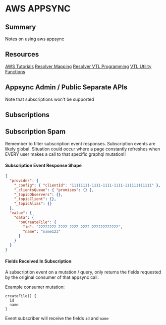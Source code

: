 # AWS APPSYNC

## Summary

Notes on using aws appsync

## Resources

[AWS Tutorials](https://docs.aws.amazon.com/appsync/latest/devguide/tutorials.html)
[Resolver Mapping](https://docs.aws.amazon.com/appsync/latest/devguide/resolver-mapping-template-reference-overview.html)
[Resolver VTL Programming](https://docs.aws.amazon.com/appsync/latest/devguide/resolver-mapping-template-reference-programming-guide.html)
[VTL Utility Functions](https://docs.aws.amazon.com/appsync/latest/devguide/resolver-util-reference.html)

## Appsync Admin / Public Separate APIs

Note that subscriptions won't be supported

## Subscriptions

## Subscription Spam

Remember to filter subscription event responses. Subscription events are likely
global. Situation could occur where a page constantly refreshes when EVERY user
makes a call to that specific graphql mutation!!

#### Subscription Event Response Shape

```json
{
  "provider": {
    "_config": { "clientId": "11111111-1111-1111-1111-111111111111" },
    "_clientsQueue": { "promises": {} },
    "_topicObservers": {},
    "_topicClient": {},
    "_topicAlias": {}
  },
  "value": {
    "data": {
      "onCreateFile": {
        "id": "22222222-2222-2222-2222-222222222222",
        "name": "name123"
      }
    }
  }
}
```

#### Fields Received In Subscription

A subscription event on a mutation / query, only returns the fields requested by
the original consumer of that appsync call.

Example consumer mutation:

```gql
createFile() {
  id
  name
}
```

Event subscriber will receive the fields `id` and `name`
